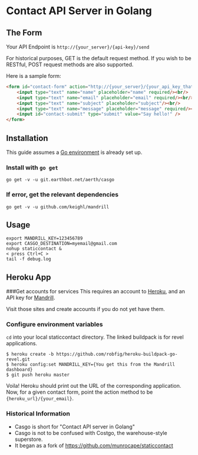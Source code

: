 # Contact API Server in Golang

## The Form

Your API Endpoint is `http://{your_server}/{api-key}/send`

For historical purposes, GET is the default request method. If you wish to be RESTful, POST request methods are also supported.

Here is a sample form:

``` HTML
<form id="contact-form" action="http://{your_server}/{your_api_key_that_you_makeup_yourself}/send" method="POST">
    <input type="text" name="name" placeholder="name" required/><br/>
    <input type="text" name="email" placeholder="email" required/><br/>
    <input type="text" name="subject" placeholder="subject"/><br/>
    <input type="text" name="message" placeholder="message" required/><br/>
    <input id="contact-submit" type="submit" value="Say hello!" />
</form>
```

## Installation

This guide assumes a [Go environment](http://golang.org/doc/install) is already set up.

### Install with ```go get```

```
go get -v -u git.earthbot.net/aerth/casgo
```

### If error, get the relevant dependencies
```
go get -v -u github.com/keighl/mandrill
```

## Usage

```
export MANDRILL_KEY=123456789
export CASGO_DESTINATION=myemail@gmail.com
nohup staticcontact &
< press Ctrl+C >
tail -f debug.log

```

## Heroku App

###Get accounts for services
This requires an account to [Heroku](https://heroku.com), and an API key for [Mandrill](https://mandrillapp.com).

Visit those sites and create accounts if you do not yet have them.

### Configure environment variables
`cd` into your local staticcontact directory. The linked buildpack is for revel applications.
```
$ heroku create -b https://github.com/robfig/heroku-buildpack-go-revel.git
$ heroku config:set MANDRILL_KEY={You get this from the Mandrill dashboard}
$ git push heroku master
```

Voila! Heroku should print out the URL of the corresponding application. Now, for a given contact form, point the action method to be `{heroku_url}/{your_email}`.

### Historical Information

* Casgo is short for "Contact API server in Golang"
* Casgo is not to be confused with Costgo, the warehouse-style superstore.
* It began as a fork of https://github.com/munrocape/staticcontact
